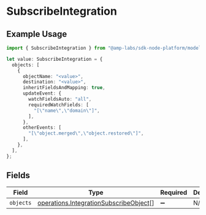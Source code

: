 # SubscribeIntegration

## Example Usage

```typescript
import { SubscribeIntegration } from "@amp-labs/sdk-node-platform/models/operations";

let value: SubscribeIntegration = {
  objects: [
    {
      objectName: "<value>",
      destination: "<value>",
      inheritFieldsAndMapping: true,
      updateEvent: {
        watchFieldsAuto: "all",
        requiredWatchFields: [
          "[\"name\",\"domain\"]",
        ],
      },
      otherEvents: [
        "[\"object.merged\",\"object.restored\"]",
      ],
    },
  ],
};
```

## Fields

| Field                                                                                            | Type                                                                                             | Required                                                                                         | Description                                                                                      |
| ------------------------------------------------------------------------------------------------ | ------------------------------------------------------------------------------------------------ | ------------------------------------------------------------------------------------------------ | ------------------------------------------------------------------------------------------------ |
| `objects`                                                                                        | [operations.IntegrationSubscribeObject](../../models/operations/integrationsubscribeobject.md)[] | :heavy_minus_sign:                                                                               | N/A                                                                                              |